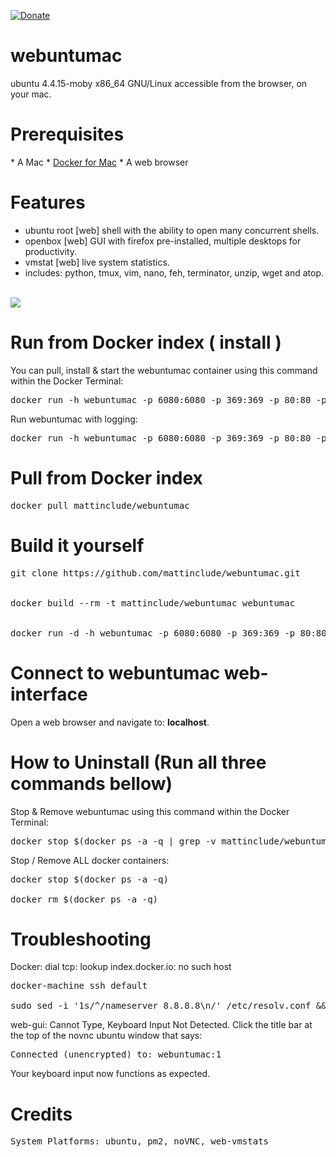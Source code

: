 [![Donate](https://img.shields.io/badge/Donate-PayPal-green.svg)](https://www.paypal.com/cgi-bin/webscr?cmd=_s-xclick&hosted_button_id=KYEHRWKYCD3A2)
<h1>webuntumac</h1>

ubuntu 4.4.15-moby x86_64 GNU/Linux accessible from the browser, on your mac.                                                                      
<h1>Prerequisites</h1>
* A Mac
* <a href="https://docs.docker.com/engine/installation/mac/#/docker-for-mac">Docker for Mac</a>
* A web browser
<h1>Features</h1>
<ul>
  <li>ubuntu root [web] shell with the ability to open many concurrent shells.</li>
  <li>openbox [web] GUI with firefox pre-installed, multiple desktops for productivity.</li>
  <li>vmstat [web] live system statistics.</li>
  <li>includes: python, tmux, vim, nano, feh, terminator, unzip, wget and atop.</li>
</ul><br>
<img src="https://github.com/mattinclude/webuntumac/blob/master/initialize/webuntumac_screenie.png">

<h1>Run from Docker index ( install )</h1>
You can pull, install & start the webuntumac container using this command within the Docker Terminal:
<pre>
docker run -h webuntumac -p 6080:6080 -p 369:369 -p 80:80 -p 88:8010 -d -i mattinclude/webuntumac
</pre>
Run webuntumac with logging:
<pre>
docker run -h webuntumac -p 6080:6080 -p 369:369 -p 80:80 -p 88:8010 -t -i mattinclude/webuntumac
</pre>

<h1>Pull from Docker index</h1>
<pre>
docker pull mattinclude/webuntumac
</pre>

<h1>Build it yourself</h1>
<pre>
git clone https://github.com/mattinclude/webuntumac.git
<br>
docker build --rm -t mattinclude/webuntumac webuntumac
<br>
docker run -d -h webuntumac -p 6080:6080 -p 369:369 -p 80:80 -p 88:8010 -d -i mattinclude/webuntumac
</pre>
<h1>Connect to webuntumac web-interface</h1>

Open a web browser and navigate to: <b>localhost</b>.

<h1>How to Uninstall (Run all three commands bellow)</h1>

Stop & Remove webuntumac using this command within the Docker Terminal:
<pre>
docker stop $(docker ps -a -q | grep -v mattinclude/webuntumac) && docker rmi -f mattinclude/webuntumac
</pre>
Stop / Remove ALL docker containers:
<pre>
docker stop $(docker ps -a -q) <br>
docker rm $(docker ps -a -q)
</pre>

<h1>Troubleshooting</h1>
Docker: dial tcp: lookup index.docker.io: no such host
<pre>
docker-machine ssh default <br>
sudo sed -i '1s/^/nameserver 8.8.8.8\n/' /etc/resolv.conf && exit
</pre>
web-gui: Cannot Type, Keyboard Input Not Detected. Click the title bar at the top of the novnc ubuntu window
that says:
<pre>
Connected (unencrypted) to: webuntumac:1
</pre>
Your keyboard input now functions as expected.
<h1>Credits</h1>
<pre>
System Platforms: ubuntu, pm2, noVNC, web-vmstats
</pre>
